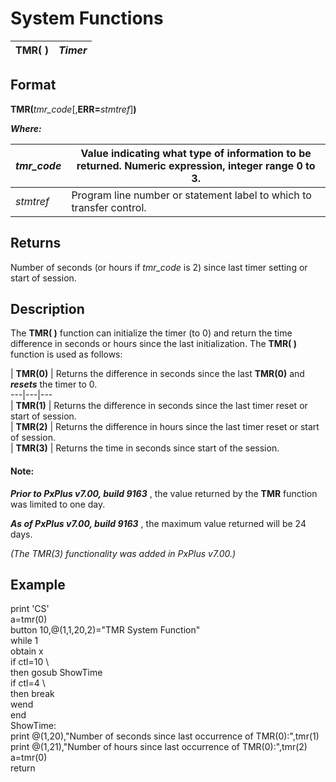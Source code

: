 # System Functions

**TMR( )** |  **_Timer_**  
---|---  
  
##  Format

**TMR(**_tmr_code_[,**ERR=**_stmtref_]**)**

**_Where:_**

_tmr_code_ |  Value indicating what type of information to be returned. Numeric expression, integer range 0 to 3.  
---|---  
_stmtref_ |  Program line number or statement label to which to transfer control.  
  
##  Returns

Number of seconds (or hours if _tmr_code_ is 2) since last timer setting or start of session.

##  Description

The **TMR( )** function can initialize the timer (to 0) and return the time difference in seconds or hours since the last initialization. The **TMR( )** function is used as follows:

|  **TMR(0)** |  Returns the difference in seconds since the last **TMR(0)** and **_resets_** the timer to 0.  
---|---|---  
|  **TMR(1)** |  Returns the difference in seconds since the last timer reset or start of session.  
|  **TMR(2)** |  Returns the difference in hours since the last timer reset or start of session.  
|  **TMR(3)** |  Returns the time in seconds since start of the session.  
  
#### **Note:**  
**_Prior to PxPlus v7.00, build 9163_** , the value returned by the **TMR** function was limited to one day.  
  
**_As of PxPlus v7.00, build 9163_** , the maximum value returned will be 24 days.

_(The TMR(3) functionality was added in PxPlus v7.00.)_

##  Example

print 'CS'  
a=tmr(0)  
button 10,@(1,1,20,2)="TMR System Function"  
while 1  
obtain x  
if ctl=10 \  
then gosub ShowTime  
if ctl=4 \  
then break  
wend  
end  
ShowTime:  
print @(1,20),"Number of seconds since last occurrence of TMR(0):",tmr(1)  
print @(1,21),"Number of hours since last occurrence of TMR(0):",tmr(2)  
a=tmr(0)  
return
